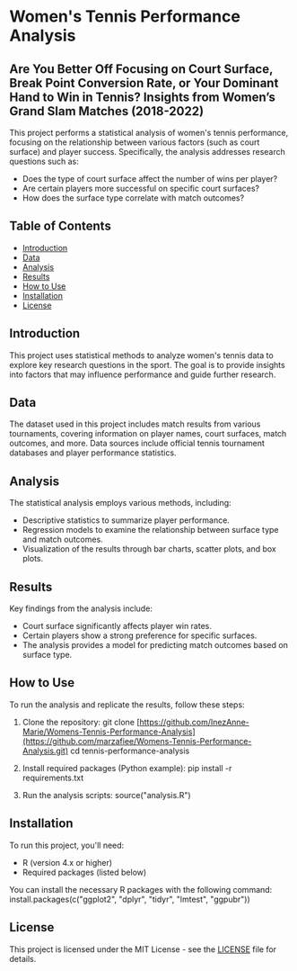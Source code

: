 # Women's Tennis Performance Analysis
## Are You Better Off Focusing on Court Surface, Break Point Conversion Rate, or Your Dominant Hand to Win in Tennis? Insights from Women’s Grand Slam Matches (2018-2022)
This project performs a statistical analysis of women's tennis performance, focusing on the relationship between various factors (such as court surface) and player success. Specifically, the analysis addresses research questions such as:
- Does the type of court surface affect the number of wins per player?
- Are certain players more successful on specific court surfaces?
- How does the surface type correlate with match outcomes?

## Table of Contents
- [Introduction](#introduction)
- [Data](#data)
- [Analysis](#analysis)
- [Results](#results)
- [How to Use](#how-to-use)
- [Installation](#installation)
- [License](#license)

## Introduction
This project uses statistical methods to analyze women's tennis data to explore key research questions in the sport. The goal is to provide insights into factors that may influence performance and guide further research.

## Data
The dataset used in this project includes match results from various tournaments, covering information on player names, court surfaces, match outcomes, and more. Data sources include official tennis tournament databases and player performance statistics.

## Analysis
The statistical analysis employs various methods, including:
- Descriptive statistics to summarize player performance.
- Regression models to examine the relationship between surface type and match outcomes.
- Visualization of the results through bar charts, scatter plots, and box plots.

## Results
Key findings from the analysis include:
- Court surface significantly affects player win rates.
- Certain players show a strong preference for specific surfaces.
- The analysis provides a model for predicting match outcomes based on surface type.

## How to Use
To run the analysis and replicate the results, follow these steps:

1. Clone the repository:
git clone [https://github.com/InezAnne-Marie/Womens-Tennis-Performance-Analysis](https://github.com/marzafiee/Womens-Tennis-Performance-Analysis.git)
cd tennis-performance-analysis

2. Install required packages (Python example):
pip install -r requirements.txt

3. Run the analysis scripts:
source("analysis.R")

## Installation
To run this project, you'll need:
- R (version 4.x or higher)
- Required packages (listed below)

You can install the necessary R packages with the following command:
install.packages(c("ggplot2", "dplyr", "tidyr", "lmtest", "ggpubr"))

## License
This project is licensed under the MIT License - see the [LICENSE](LICENSE) file for details.
